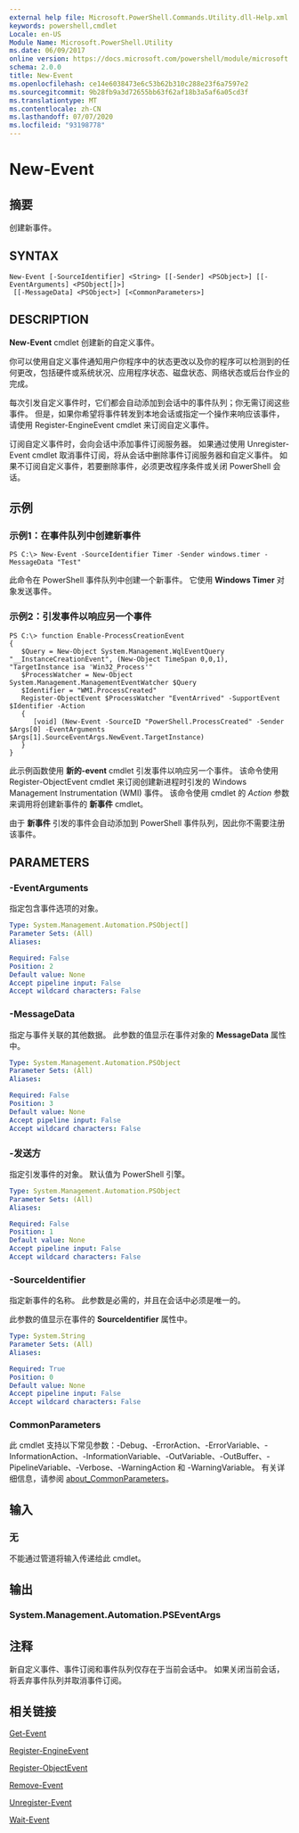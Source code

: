 ```yaml
---
external help file: Microsoft.PowerShell.Commands.Utility.dll-Help.xml
keywords: powershell,cmdlet
Locale: en-US
Module Name: Microsoft.PowerShell.Utility
ms.date: 06/09/2017
online version: https://docs.microsoft.com/powershell/module/microsoft.powershell.utility/new-event?view=powershell-7.1&WT.mc_id=ps-gethelp
schema: 2.0.0
title: New-Event
ms.openlocfilehash: ce14e6038473e6c53b62b310c288e23f6a7597e2
ms.sourcegitcommit: 9b28fb9a3d72655bb63f62af18b3a5af6a05cd3f
ms.translationtype: MT
ms.contentlocale: zh-CN
ms.lasthandoff: 07/07/2020
ms.locfileid: "93198778"
---
```

# New-Event

## 摘要
创建新事件。

## SYNTAX

```
New-Event [-SourceIdentifier] <String> [[-Sender] <PSObject>] [[-EventArguments] <PSObject[]>]
 [[-MessageData] <PSObject>] [<CommonParameters>]
```

## DESCRIPTION

**New-Event** cmdlet 创建新的自定义事件。

你可以使用自定义事件通知用户你程序中的状态更改以及你的程序可以检测到的任何更改，包括硬件或系统状况、应用程序状态、磁盘状态、网络状态或后台作业的完成。

每次引发自定义事件时，它们都会自动添加到会话中的事件队列；你无需订阅这些事件。
但是，如果你希望将事件转发到本地会话或指定一个操作来响应该事件，请使用 Register-EngineEvent cmdlet 来订阅自定义事件。

订阅自定义事件时，会向会话中添加事件订阅服务器。
如果通过使用 Unregister-Event cmdlet 取消事件订阅，将从会话中删除事件订阅服务器和自定义事件。
如果不订阅自定义事件，若要删除事件，必须更改程序条件或关闭 PowerShell 会话。

## 示例

### 示例1：在事件队列中创建新事件

```
PS C:\> New-Event -SourceIdentifier Timer -Sender windows.timer -MessageData "Test"
```

此命令在 PowerShell 事件队列中创建一个新事件。
它使用 **Windows Timer** 对象发送事件。

### 示例2：引发事件以响应另一个事件

```
PS C:\> function Enable-ProcessCreationEvent
{
   $Query = New-Object System.Management.WqlEventQuery "__InstanceCreationEvent", (New-Object TimeSpan 0,0,1), "TargetInstance isa 'Win32_Process'"
   $ProcessWatcher = New-Object System.Management.ManagementEventWatcher $Query
   $Identifier = "WMI.ProcessCreated"
   Register-ObjectEvent $ProcessWatcher "EventArrived" -SupportEvent $Identifier -Action
   {
      [void] (New-Event -SourceID "PowerShell.ProcessCreated" -Sender $Args[0] -EventArguments $Args[1].SourceEventArgs.NewEvent.TargetInstance)
   }
}
```

此示例函数使用 **新的-event** cmdlet 引发事件以响应另一个事件。
该命令使用 Register-ObjectEvent cmdlet 来订阅创建新进程时引发的 Windows Management Instrumentation (WMI) 事件。
该命令使用 cmdlet 的 *Action* 参数来调用将创建新事件的 **新事件** cmdlet。

由于 **新事件** 引发的事件会自动添加到 PowerShell 事件队列，因此你不需要注册该事件。

## PARAMETERS

### -EventArguments

指定包含事件选项的对象。

```yaml
Type: System.Management.Automation.PSObject[]
Parameter Sets: (All)
Aliases:

Required: False
Position: 2
Default value: None
Accept pipeline input: False
Accept wildcard characters: False
```

### -MessageData

指定与事件关联的其他数据。
此参数的值显示在事件对象的 **MessageData** 属性中。

```yaml
Type: System.Management.Automation.PSObject
Parameter Sets: (All)
Aliases:

Required: False
Position: 3
Default value: None
Accept pipeline input: False
Accept wildcard characters: False
```

### -发送方

指定引发事件的对象。
默认值为 PowerShell 引擎。

```yaml
Type: System.Management.Automation.PSObject
Parameter Sets: (All)
Aliases:

Required: False
Position: 1
Default value: None
Accept pipeline input: False
Accept wildcard characters: False
```

### -SourceIdentifier

指定新事件的名称。
此参数是必需的，并且在会话中必须是唯一的。

此参数的值显示在事件的 **SourceIdentifier** 属性中。

```yaml
Type: System.String
Parameter Sets: (All)
Aliases:

Required: True
Position: 0
Default value: None
Accept pipeline input: False
Accept wildcard characters: False
```

### CommonParameters

此 cmdlet 支持以下常见参数：-Debug、-ErrorAction、-ErrorVariable、-InformationAction、-InformationVariable、-OutVariable、-OutBuffer、-PipelineVariable、-Verbose、-WarningAction 和 -WarningVariable。 有关详细信息，请参阅 [about_CommonParameters](https://go.microsoft.com/fwlink/?LinkID=113216)。

## 输入

### 无

不能通过管道将输入传递给此 cmdlet。

## 输出

### System.Management.Automation.PSEventArgs

## 注释

新自定义事件、事件订阅和事件队列仅存在于当前会话中。 如果关闭当前会话，将丢弃事件队列并取消事件订阅。

## 相关链接

[Get-Event](Get-Event.md)

[Register-EngineEvent](Register-EngineEvent.md)

[Register-ObjectEvent](Register-ObjectEvent.md)

[Remove-Event](Remove-Event.md)

[Unregister-Event](Unregister-Event.md)

[Wait-Event](Wait-Event.md)

